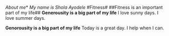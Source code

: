 *About me**
*My name is Shola Ayodele*
#Fitness#
##Fitness is an important part of my life##
**Generousity is a big part of my life**
I love sunny days.
I love summer days.

**Genorousity is a big part of my life**
Today is a great day.
I help when I can.
